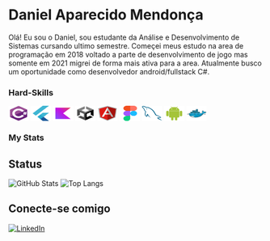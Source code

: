 # **Daniel Aparecido Mendonça**

Olá! Eu sou o Daniel, sou estudante da Análise e Desenvolvimento de Sistemas cursando ultimo semestre. Começei meus estudo na area de programação em 2018 voltado a parte de desenvolvimento de jogo mas somente em 2021 migrei de forma mais ativa para a area. Atualmente busco um oportunidade como desenvolvedor android/fullstack C#.

### Hard-Skills

<div><img align="center" alt="Icon-Csharp" height="30" width="40" src="https://raw.githubusercontent.com/devicons/devicon/master/icons/csharp/csharp-original.svg">
 <img align="center" alt="Icon-Flutter" height="30" width="40" src="https://raw.githubusercontent.com/devicons/devicon/master/icons/flutter/flutter-original.svg">
 <img align="center" alt="Icon-Kotlin" height="30" width="40" src="https://raw.githubusercontent.com/devicons/devicon/master/icons/kotlin/kotlin-original.svg">
 <img align="center" alt="Icon-Unity" height="30" width="40" src="https://raw.githubusercontent.com/devicons/devicon/master/icons/unity/unity-original.svg">
 <img align="center" alt="Icon-Angular" height="30" width="40" src="https://raw.githubusercontent.com/devicons/devicon/master/icons/angularjs/angularjs-original.svg">
 <img align="center" alt="Icon-Figma" height="30" width="40" src="https://raw.githubusercontent.com/devicons/devicon/master/icons/figma/figma-original.svg">
 <img align="center" alt="Icon-Mysql" height="30" width="40" src="https://raw.githubusercontent.com/devicons/devicon/master/icons/mysql/mysql-original.svg">
 <img align="center" alt="Icon-Android" height="30" width="40" src="https://raw.githubusercontent.com/devicons/devicon/master/icons/android/android-original.svg">
 <img align="center" alt="Icon-Docker" height="30" width="40" src="https://raw.githubusercontent.com/devicons/devicon/master/icons/docker/docker-original.svg"></div>

### My Stats

## Status

![GitHub Stats](https://github-readme-stats.vercel.app/api?username=danisanca&theme=transparent&bg_color=000&border_color=30A3DC&show_icons=true&icon_color=30A3DC&title_color=E94D5F&text_color=FFF)
![Top Langs](https://github-readme-stats-git-masterrstaa-rickstaa.vercel.app/api/top-langs/?username=danisanca&bg_color=000&border_color=30A3DC&title_color=E94D5F&text_color=FFF)

## Conecte-se comigo

[![LinkedIn](https://img.shields.io/badge/LinkedIn-000?style=for-the-badge&logo=linkedin&logoColor=0E76A8)](https://www.linkedin.com/in/daniel-mendonça-b49b36219/)

